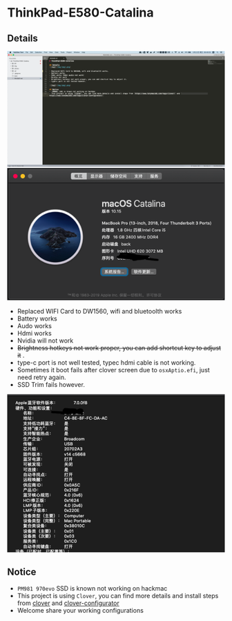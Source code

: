 # ThinkPad-E580-Catalina

## Details

![img2](Img/10.15.4.png)
![img1](Img/img1.png)

- Replaced WIFI Card to DW1560, wifi and bluetoolth works
- Battery works
- Audo works
- Hdmi works
- Nvidia will not work
- ~~Brightness hotkeys not work proper, you can add shortcut key to adjust it~~ .
- type-c port is not well tested, typec hdmi cable is not working.
- Sometimes it boot fails  after clover screen due to `osxAptio.efi`, just need retry again.
- SSD Trim fails however.

![Img2](Img/img2.png)

## Notice
- `PM981 970evo` SSD is known not working on hackmac
- This project is using `Clover`, you can find more details and install steps from [clover](https://www.tonymacx86.com/tags/clover/) and [clover-configurator](https://www.tonymacx86.com/tags/clover-configurator/)
- Welcome share your working configurations